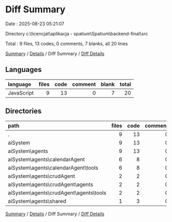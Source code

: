 # Diff Summary

Date : 2025-08-23 05:21:07

Directory c:\\licencjat\\aplikacja - spatium\\Spatium\\backend-final\\src

Total : 9 files, 13 codes, 0 comments, 7 blanks, all 20 lines

[Summary](results.md) / [Details](details.md) / Diff Summary / [Diff Details](diff-details.md)

## Languages

| language   | files | code | comment | blank | total |
| :--------- | ----: | ---: | ------: | ----: | ----: |
| JavaScript |     9 |   13 |       0 |     7 |    20 |

## Directories

| path                                       | files | code | comment | blank | total |
| :----------------------------------------- | ----: | ---: | ------: | ----: | ----: |
| .                                          |     9 |   13 |       0 |     7 |    20 |
| aiSystem                                   |     9 |   13 |       0 |     7 |    20 |
| aiSystem\\agents                           |     9 |   13 |       0 |     7 |    20 |
| aiSystem\\agents\\calendarAgent            |     6 |    8 |       0 |     4 |    12 |
| aiSystem\\agents\\calendarAgent\\tools     |     6 |    8 |       0 |     4 |    12 |
| aiSystem\\agents\\crudAgent                |     2 |    2 |       0 |     0 |     2 |
| aiSystem\\agents\\crudAgent\\agents        |     2 |    2 |       0 |     0 |     2 |
| aiSystem\\agents\\crudAgent\\agents\\tools |     2 |    2 |       0 |     0 |     2 |
| aiSystem\\agents\\shared                   |     1 |    3 |       0 |     3 |     6 |

[Summary](results.md) / [Details](details.md) / Diff Summary / [Diff Details](diff-details.md)
